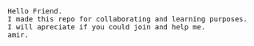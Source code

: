 <pre>
Hello Friend.
I made this repo for collaborating and learning purposes.
I will apreciate if you could join and help me.
amir.
</pre>
